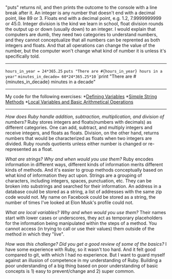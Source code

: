 "puts" returns nil, and then prints the outcome to the console with a line break after it.
An integer is any number that doesn't end with a decimal point, like 89 or 3. Floats end with a decimal point, e.g. 1.2, 7.9999999999 or 45.0.
Integer division is the kind we learn in school, float division rounds the output up or down (usually down) to an integer. I would explain that computers are dumb, they need two categories to understand numbers, and they cannot conceptualize that all numbers can be reprented as both integers and floats. And that all operations can change the value of the number, but the computer won't change what kind of number it is unless it's specifically told.
___
`hours_in_year = 24*365.25`
`puts "There are #{hours_in_year} hours in a year"`
`minutes_in_decade= 60*24*365.25*10`
`print "There are #{minutes_in_decade} minutes in a decade"
___
My code for the following exercises:
*[Defining Variables](defining_variables.rb)
*[Simple String Methods](simple-string.rb)
*[Local Variables and Basic Arithmetical Operations](basic-math.rb)
___

*How does Ruby handle addition, subtraction, multiplication, and division of numbers?*
  Ruby stores integers and floats(numbers with decimals) as different categories. One can add, subtract, and multiply integers and receive integers, and floats as floats. Division, on the other hand, returns numbers that would be characterized as floats when two integers are divided. Ruby rounds quotients unless either number is changed or re-represented as a float.

*What are strings? Why and when would you use them?*
  Ruby encodes information in different ways, different kinds of information merits different kinds of methods. And it's easier to group methods conceptually based on what kind of information they act upon. Strings are a grouping of characters, including integers, spaces, punctuation, etc. They can be broken into substrings and searched for their information. An address in a database could be stored as a string, a list of addresses with the same zip code would not. My name on Facebook could be stored as a string, the number of times I've looked at Elon Musk's profile could not.

*What are local variables? Why and when would you use them?*
  Their names start with lower cases or underscores, they act as temporary placeholders for the information being manipulated within the steps of a method. You cannot access (in trying to call or use their values) them outside of the method in which they "live".

*How was this challenge? Did you get a good review of some of the basics?*
  I have some experience with Ruby, so it wasn't too hard. And it felt good compared to git, with which I had no experience. But I want to guard myself against an illusion of competence in my understanding of Ruby. Building a poor understanding of a big thing based on poor understanding of basic concepts is 1) easy to prevent/change and 2) super common.